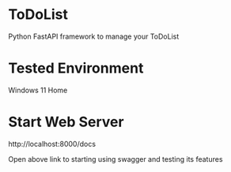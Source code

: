 # ToDoList
Python FastAPI framework to manage your ToDoList

# Tested Environment
Windows 11 Home

# Start Web Server
http://localhost:8000/docs

Open above link to starting using swagger and testing its features
